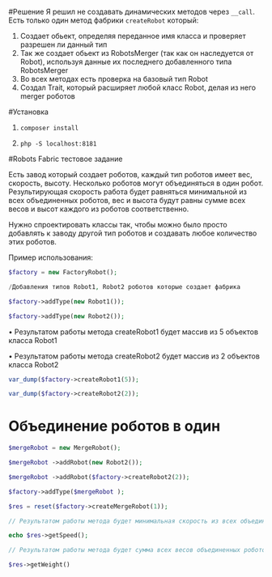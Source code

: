 #Решение
Я решил не создавать динамических методов через ```__call```.
Есть только один метод фабрики ```createRobot``` который:
1. Создает обьект, определяя переданное имя класса и проверяет разрешен ли данный тип
2. Так же создает обьект из RobotsMerger (так как он наследуется от Robot),
 используя данные их последнего добавленного типа RobotsMerger
 3. Во всех методах есть проверка на базовый тип Robot
 4. Создал Trait, который расширяет любой класс Robot, делая из него merger роботов
 
#Установка
1. ```composer install```

2. ```php -S localhost:8181```

#Robots Fabric тестовое задание

Есть завод который создает роботов, каждый тип роботов имеет вес, скорость, высоту. Несколько роботов могут объединяться в один робот. Результирующая скорость работа будет равняться минимальной из всех объединенных роботов, вес и высота будут равны сумме всех весов и высот каждого из роботов соответственно.

Нужно спроектировать классы так, чтобы можно было просто добавлять к заводу другой тип роботов и создавать любое количество этих роботов.

Пример использования:

```php
$factory = new FactoryRobot();

/Добавления типов Robot1, Robot2 роботов которые создает фабрика

$factory->addType(new Robot1());

$factory->addType(new Robot2());
```

• Результатом работы метода createRobot1 будет массив из 5 объектов класса Robot1

• Результатом работы метода createRobot2 будет массив из 2 объектов класса Robot2

```php 
var_dump($factory->createRobot1(5));
```

```php 
var_dump($factory->createRobot2(2));
```

Объединение роботов в один
===========================

```php
$mergeRobot = new MergeRobot();

$mergeRobot ->addRobot(new Robot2());

$mergeRobot ->addRobot($factory->createRobot2(2));

$factory->addType($mergeRobot );

$res = reset($factory->createMergeRobot(1));

// Результатом работы метода будет минимальная скорость из всех объединенных роботов

echo $res->getSpeed();

// Результатом работы метода будет сумма всех весов объединенных роботов

$res->getWeight()
```
